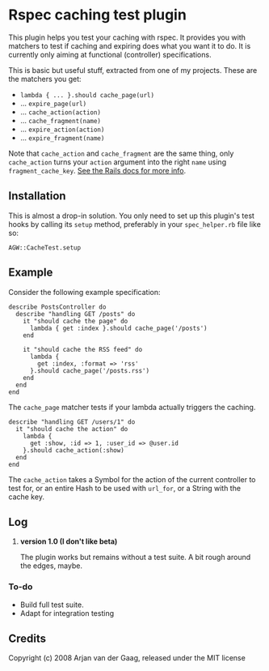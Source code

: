# Rspec caching test plugin

This plugin helps you test your caching with rspec. It provides you with matchers to test if caching and expiring does what you want it to do. It is
currently only aiming at functional (controller) specifications.

This is basic but useful stuff, extracted from one of my projects. These are the matchers you get:

  * `lambda { ... }.should cache_page(url)`
  * ... `expire_page(url)`
  * ... `cache_action(action)`
  * ... `cache_fragment(name)`
  * ... `expire_action(action)`
  * ... `expire_fragment(name)`

Note that `cache_action` and `cache_fragment` are the same thing, only `cache_action` turns your `action` argument into the right `name` using `fragment_cache_key`. [See the Rails docs for more info](http://api.rubyonrails.org/classes/ActionController/Caching/Fragments.html#M000259 "Module: ActionController::Caching::Fragments").

## Installation

This is almost a drop-in solution. You only need to set up this plugin's
test hooks by calling its `setup` method, preferably in your
`spec_helper.rb` file like so:

    AGW::CacheTest.setup

## Example

Consider the following example specification:

    describe PostsController do
      describe "handling GET /posts" do
        it "should cache the page" do
          lambda { get :index }.should cache_page('/posts')
        end
   
        it "should cache the RSS feed" do
          lambda { 
            get :index, :format => 'rss' 
          }.should cache_page('/posts.rss')
        end
      end
    end

The `cache_page` matcher tests if your lambda actually triggers the caching.

    describe "handling GET /users/1" do
      it "should cache the action" do
        lambda { 
          get :show, :id => 1, :user_id => @user.id 
        }.should cache_action(:show)
      end
    end

The `cache_action` takes a Symbol for the action of the current controller to test for, or an entire Hash to be used with `url_for`, or a String with the cache key.

## Log

 1. **version 1.0 (I don't like beta)**
    
    The plugin works but remains without a test suite. A bit rough around the edges, maybe.

### To-do

  * Build full test suite.
  * Adapt for integration testing

## Credits

Copyright (c) 2008 Arjan van der Gaag, released under the MIT license